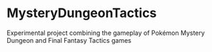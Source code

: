# MysteryDungeonTactics
Experimental project combining the gameplay of Pokémon Mystery Dungeon and Final Fantasy Tactics games
